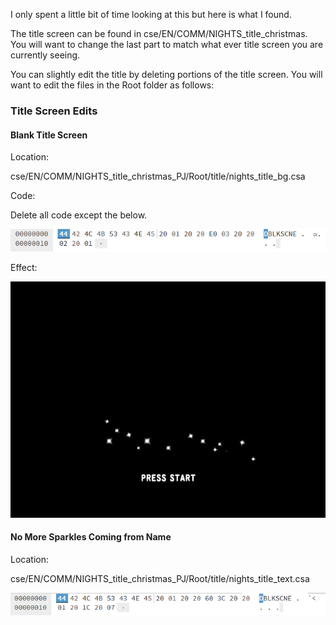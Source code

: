 I only spent a little bit of time looking at this but here is what I found.

The title screen can be found in cse/EN/COMM/NIGHTS_title_christmas. You will want to change the last part to match what ever title screen you are currently seeing.

You can slightly edit the title by deleting portions of the title screen. You will want to edit the files in the Root folder as follows:


### Title Screen Edits

#### Blank Title Screen

Location:

cse/EN/COMM/NIGHTS_title_christmas_PJ/Root/title/nights_title_bg.csa

Code:

Delete all code except the below.

![Code Blank Background](https://raw.githubusercontent.com/SmallMistake/Modding-NiD/main/UI%20Backgrounds/pictures/howToRemoveBG.PNG)


Effect:

![Blank Background](https://raw.githubusercontent.com/SmallMistake/Modding-NiD/main/UI%20Backgrounds/pictures/missingBG.jpg)

#### No More Sparkles Coming from Name

Location:

cse/EN/COMM/NIGHTS_title_christmas_PJ/Root/title/nights_title_text.csa

![No Sparkles Code](https://raw.githubusercontent.com/SmallMistake/Modding-NiD/main/UI%20Backgrounds/pictures/sparklesCode.PNG)

#### 
